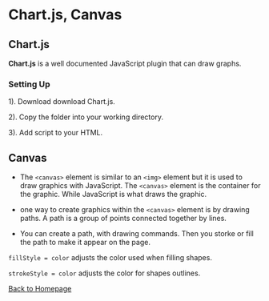 # Chart.js, Canvas

## Chart.js
**Chart.js** is a well documented JavaScript plugin that can draw graphs. 

### Setting Up

1). Download download Chart.js.

2). Copy the folder into your working directory.

3). Add script to your HTML.

## Canvas
* The `<canvas>` element is similar to an `<img>` element but it is used to draw graphics with JavaScript. The `<canvas>` element is the container for the graphic. While JavaScript is what draws the graphic. 

* one way  to create graphics within the `<canvas>` element is by drawing paths. A path is a group of points connected together by lines.

* You can create a path, with drawing commands. Then you storke or fill the path to make it appear on the page.  

`fillStyle = color`
adjusts the color used when filling shapes.

`strokeStyle = color`
adjusts the color for shapes outlines.

[Back to Homepage](README.md)